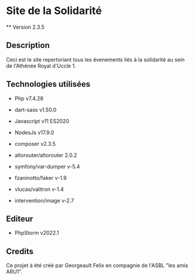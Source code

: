 # Site de la Solidarité

** Version 2.3.5

## Description

Ceci est le site repertoriant tous les évenements liés à la solidarité au sein de l'Athénée Royal d'Uccle 1. 

## Technologies utilisées 

- Php v7.4.28       

- dart-sass v1.50.0

- Javascript v11 ES2020

- NodesJs v17.9.0

- composer v2.3.5

- altorouter/altorouter 2.0.2

- symfony/var-dumper v-5.4

- fzaninotto/faker v-1.9

- vlucas/valitron v-1.4

- intervention/image v-2.7

## Editeur
- PhpStorm v2022.1

## Credits 

Ce projet à été créé par Georgeault Felix en compagnie de l'ASBL "les amis ARU1". 
